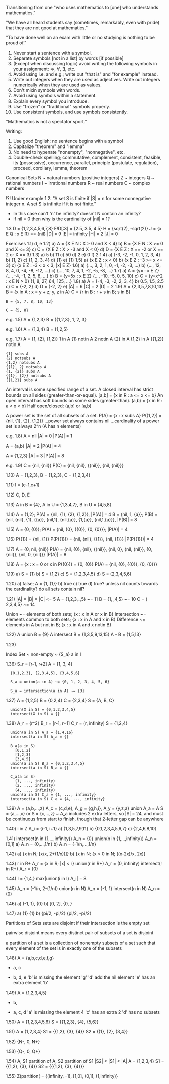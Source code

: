Transitioning from one "who uses mathematics to [one] who understands mathematics."

"We have all heard students say (sometimes,
remarkably, even with pride) that they are not good at mathematics."

"To have done well on an exam with little or no studying is nothing to be proud of."


1. Never start a sentence with a symbol.
2. Separate symbols [not in a list] by words [if possible]
3. (Except when discussing logic) avoid writing the following symbols in your assignment:  ⇒, ∀, ∃, etc.
4. Avoid using i.e. and e.g.; write out "that is" and "for example" instead.
5. Write out integers when they are used as adjectives.  Write out integers numerically when they are used as values.
6. Don't mixin symbols with words.
7. Avoid using symbols within a statement.
8. Explain every symbol you introduce.
9. Use "frozen" or "traditional" symbols properly.
10. Use consistent symbols, and use symbols consistently.

"Mathematics is not a spectator sport."

Writing:
1. Use good English; no sentence begins with a symbol
2. Capitalize "theorem" and "lemma"
3. No need to hypenate "nonempty", "nonnegative", etc.
4. Double-check spelling; commutative, complement, consistent, feasible, its (possessive), occurrence, parallel, principle (postulate, regulation), proceed, corollary, lemma, theorem

Canonical Sets
  N ~ natural numbers (positive integers)
  Z ~ integers
  Q ~ rational numbers
  I ~ irrational numbers
  R ~ real numbers
  C ~ complex numbers

!?!
Under example 1.2:
  "A set S is finite if |S| = n for some nonnegative integer n.  A set S is infinite if it is not finite."
  * In this case can't 'n' be infinity? doesn't N contain an infinity?
  * If nil = 0 then why is the cardinality of |nil| = 1?

1.3
  D = {1,2,3,4,5,6,7,8}
  E!D[:3] = {2.5, 3.5, 4.5}
  H = {sqrt(2), -sqrt(2)}
  J = {x E Q : x E R} == {nil}
  |D| = 9
  |E| = infinity
  |H| = 2
  |J| = 0


Exercises
1.1) d, e
1.2) 
  a) A = {X E N : X > 0 and X < 4}
  b) B = {X E N : X >= 0 and X <= 3}
  c) C = {X E Z : X > -3 and X < 0}
  d) D = {X E Z : X == -2 or X == 2 or X == 3}
1.3) 
  a) 5
  b) 11
  c) 50
  d) 2
  e) 0
  f) 2
1.4)
  a) {-3, -2, -1, 0, 1, 2, 3, 4}
  b) {1, 2}
  c) {1, 2, 3, 4}
  d) {1}
  e) {1}
1.5)
  a) {x E Z : x < 0}
  b) {x E Z : -3 >= x <= 3}
  c) {x E Z : -3 < x < 3; |x| E Z}
1.6)
  a) {..., 3, 2, 1, 0, -1, -2, -3, ...}
  b) {..., 12, 8, 4, 0, -4, -8, -12, ...}
  c) {..., 10, 7, 4, 1, -2, -5, -8, ...}
1.7)
  a) A = {y= : x E Z}  {..., -4, -1, 2, 5, 8, ...}
  b) B = {y=5x : x E Z} {..., -10, -5, 0, 5, 10}
  c) C = {y=x^2 : x E N > 0} {1, 8, 27, 64, 125, ...}
1.8)
  a) A = {-4, -3, -2, 2, 3, 4}
  b) 0.5, 1.5, 2.5
  c) C = {-2, 2}
  d) D = {-2, 2}
  e) |A| = 6
     |C| = 2
     |D| = 2
1.9) A = {2,3,5,7,8,10,13}
    B = {x in A : x = y + z; y, z in A}
    C = {r in B : r + s in B; s in B}
    
    B = {5, 7, 8, 10, 13}
    
    C = {5, 8}

e.g. 1.5)
  A = {1,2,3}
  B = {{1,2,3}, 1, 2, 3}

e.g. 1.6)
  A = {1,3,4}
  B = {1,2,5}

e.g. 1.7)
  A = {1, {2}, {1,2}}
    1 in A
    {1} notin A
    2 notin A
    {2} in A
    {1,2} in A
    {{1,2}} notin A
    
    {1} subs A
    {2} notsubs A
    {1,2} notsubs A
    {{1}, 2} notsubs A
    {1, {2}} subs A
    {{1}, {2}} notsubs A
    {{1,2}} subs A

An interval is some specified range of a set.
A closed interval has strict bounds on all sides (greater-than-or-equal).
  [a,b] = {x in R : a <= x <= b}
An open interval has soft bounds on some sides (greater-than).
  (a,b) = {x in R : a < x < b}
Half open/closed:
  (a,b] or [a,b)

A power set is the set of all subsets of a set.
  P(A) = {x : x subs A}
  P({1,2}) = {nil, {1}, {2}, {1,2}}
  ...power set always contains nil
  ...cardinality of a power set is always 2^n (A has n elements)

e.g. 1.8)
  A = nil
  |A| = 0
  |P(A)| = 1

  A = {a,b}
  |A| = 2
  |P(A)| = 4

  A = {1,2,3}
  |A| = 3
  |P(A)| = 8

e.g. 1.9)
  C = {nil, {nil}}
  P(C) = {nil, {nil}, {{nil}}, {nil, {nil}}}

1.10)
  A = {1,2,3}, B = {1,2,3}, C = {1,2,3,4}

1.11) I = (c-1,c+1)

1.12) C, D, E

1.13) A in B = {4}, A in U = {1,3,4,7}, B in U = {4,5,8}

1.14) A = {1,2}; P(A) = {nil, {1}, {2}, {1,2}}, |P(A)| = 4
      B = {nil, 1, {a}}; P(B) = {nil, {nil}, {1}, {{a}}, {nil,1}, {nil,{a}}, {1,{a}}, {nil,1,{a}}}, |P(B)| = 8

1.15) A = {0, {0}}; P(A) = {nil, {0}, {{0}}, {0, {0}}}; |P(A)| = 4

1.16) P({1}) = {nil, {1}}
      P(P({1})) = {nil, {nil}, {{1}}, {nil, {1}}}
      |P(P({1}))| = 4

1.17) A = {0, nil, {nil}}
      P(A) = {nil, {0}, {nil}, {{nil}}, {nil, 0}, {nil, {nil}}, {0, {nil}}, {nil, 0, {nil}}}
      |P(A)| = 8

1.18) A = {x : x = 0 or x in P({0})}
        = {0, {0}}
      P(A) = {nil, {0}, {{0}}, {0, {0}}}

1.19)
  a) S = {1}
  b) S = {1,2}
  c) S = {1,2,3,4,5}
  d) S = (2,3,4,5,6)

1.20)
  a) false; A = {1, {1}}
  b) true
  c) true
  d) true?  unless nil counts towards the cardinality? do all sets contain nil?

1.21) |A| = |B| = |C| <= 5
  A = {1,2,3,_,5} ~= 11
  B = {1,   ,4,5} ~= 10
  C = {  2,3,4,5} ~= 14


Union ~= elements of both sets; {x : x in A or x in B}
Intersection ~= elements common to both sets; {x : x in A and x in B}
Difference ~= elements in A but not in B; {x : x in A and x notin B}


1.22) A union B = {9}
      A intersect B = {1,3,5,9,13,15}
      A - B = {1,5,13}

1.23) 


Index Set 
~ non-empty 
~ {S_a} a in I


1.36) S_r = [r-1, r+2] 
      A = {1, 3, 4}
      
      {0,1,2,3}, {2,3,4,5}, {3,4,5,6}
      
      S_a = union(a in A) ~= {0, 1, 2, 3, 4, 5, 6}

      S_a = intersection(a in A) ~= {3}


1.37) A = {1,2,5}
      B = {0,2,4}
      C = {2,3,4}
      S = {A, B, C}
      
      union(X in S) = {0,1,2,3,4,5}
      intersect(X in S) = {}


1.38) A_r = {r^2}
      B_r = [r-1, r+1]
      C_r = (r, infinity)
      S = {1,2,4}

      union(a in S) A_a = {1,4,16}
      intersect(a in S) A_a = {}

      B_a(a in S)
        [0,1,2]
        [1,2,3]
        [3,4,5]
      union(a in S) B_a = {0,1,2,3,4,5}
      intersect(a in S) B_a = {}

      C_a(a in S)
        (1, ..., infinity)
        (2, ..., infinity)
        (4, ..., infinity)
      union(a in S) C_a = {1, ..., infinity}
      intersect(a in S) C_a = {4, ..., infinity}

1.39)
  A = {a,b,...,z}
    A_c = {c,d,e}, A_g = {g,h,i}, A_y = {y,z,a}
  union<a in S> A_a = A
  S = {a,...,x} or S = {c,...,z}
  ~ A_a includes 2 extra letters, so |S| = 24, and must be continuous from start to finish, though that 2-letter gap can be anywhere


1.40)
  i in Z
  A_i = {i-1, i+1}
  a) {1,3,5,7,9,11}
  b) {0,1,2,3,4,5,6,7}
  c) {2,4,6,8,10}


1.41)
  intersect(n in {1,...,infinity}) A_n = {0}
  union(n in {1,...,infinity}) A_n = [0,1]
  a) A_n = {0,...,1/n}
  b) A_n = {-1/n,...,1/n}


1.42)
  a) {x in N; [x/x, 2+(1/x))]}
  b) {x in N; {x > 0 in N; ((x-2x)/x, 2x)}

1.43)
  r in R+
  A_r = {x in R; |x| < r}
  union(r in R+) A_r = (0, infinity)
  intersect(r in R+) A_r = {0}

1.44)
  I = {1,4,}
  max|union(i in I) A_i| = 8

1.45)
  A_n = (-1/n, 2-(1/n))
  union(n in N) A_n = {-1, 1}
  intersect(n in N) A_n = (0)

1.46)
  a) (-1, 1), {0}
  b) [0, 2], {0, }

1.47)
  a) {1}
     {1}
  b) {pi/2, -pi/2}
     {pi/2, -pi/2}


Partitions of Sets
  sets are disjoint if their intersection is the empty set

  pairwise disjoint means every distinct pair of subsets of a set is disjoint

  a partition of a set is a collection of nonempty subsets of a set such that every element of the set is in exactly one of the subsets

1.48) A = {a,b,c,d,e,f,g}
  + a, c
  - b, d, e
  'b' is missing the element 'g'
  'd' add the nil element
  'e' has an extra element 'b'

1.49) A = {1,2,3,4,5}
  + b, 
  - a, c, d
  'a' is missing the element 4
  'c' has an extra 2
  'd' has no subsets

1.50)
  A = {1,2,3,4,5,6}
  S = {{1,2,3}, {4}, {5,6}}

1.51)
  A = {1,2,3,4}
  S1 = {{1,2}, {3}, {4}}
  S2 = {{1}, {2}, {3,4}}

1.52) {N-, 0, N+}

1.53) {Q-, 0, Q+}

1.54) A, S1 partition of A, S2 partition of S1
  |S2| < |S1| < |A|
  A = {1,2,3,4}
  S1 = {{1,2}, {3}, {4}}
  S2 = {{{1,2}, {3}, {4}}}

1.55) Z)partition( = {(infinity, -1), [1,0], (0,1], (1,infinity)}